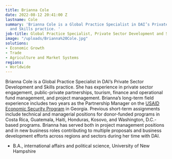 ```yaml
---
title: Brianna Cole
date: 2022-08-12 20:41:00 Z
lastname: Cole
summary: 'Brianna Cole is a Global Practice Specialist in DAI’s Private Sector Development
  and Skills practice. '
job-title: Global Practice Specialist, Private Sector Development and Skills
image: "/uploads/Brianna%20Cole.jpg"
solutions:
- Economic Growth
- Trade
- Agriculture and Market Systems
regions:
- Worldwide
---
```


Brianna Cole is a Global Practice Specialist in DAI’s Private Sector Development and Skills practice. She has experience in private sector engagement, public-private partnerships, tourism, finance and operational fund management, and project management. Brianna’s long-term field experience includes two years as the Partnership Manager on the [USAID Economic Security Program](https://www.dai.com/our-work/projects/georgia-usaid-economic-security-program-georgia-esp) in Georgia. Previous short-term assignments include technical and managerial positions for donor-funded programs in Costa Rica, Guatemala, Haiti, Honduras, Kosovo, and Washington, D.C.-based programs. Brianna has served both in project management positions and in new business roles contributing to multiple proposals and business development efforts across regions and sectors during her time with DAI. 

* B.A., international affairs and political science, University of New Hampshire